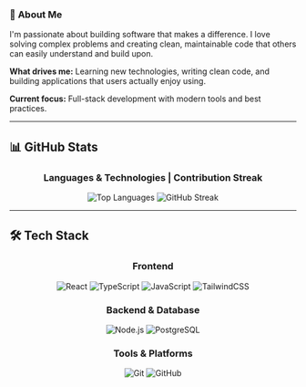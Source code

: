 

### 🚀 **About Me**
I'm passionate about building software that makes a difference. I love solving complex problems and creating clean, maintainable code that others can easily understand and build upon.

**What drives me:** Learning new technologies, writing clean code, and building applications that users actually enjoy using.

**Current focus:** Full-stack development with modern tools and best practices.

---

## 📊 **GitHub Stats**

<div align="center">
  
### **Languages & Technologies** | **Contribution Streak**
![Top Languages](https://github-readme-stats.vercel.app/api/top-langs/?username=jdiffy47&layout=compact&theme=radical&hide_border=true&bg_color=0D1117&title_color=6366F1&text_color=FFFFFF)
![GitHub Streak](https://streak-stats.demolab.com?user=jdiffy47&theme=radical&hide_border=true&background=0D1117&ring=6366F1&fire=6366F1&currStreakLabel=6366F1)

</div>

---

## 🛠️ **Tech Stack**

<div align="center">
  
### **Frontend**
![React](https://img.shields.io/badge/React-20232A?style=for-the-badge&logo=react&logoColor=61DAFB)
![TypeScript](https://img.shields.io/badge/TypeScript-007ACC?style=for-the-badge&logo=typescript&logoColor=white)
![JavaScript](https://img.shields.io/badge/JavaScript-F7DF1E?style=for-the-badge&logo=javascript&logoColor=black)
![TailwindCSS](https://img.shields.io/badge/Tailwind_CSS-38B2AC?style=for-the-badge&logo=tailwind-css&logoColor=white)

### **Backend & Database**
![Node.js](https://img.shields.io/badge/Node.js-43853D?style=for-the-badge&logo=node.js&logoColor=white)
![PostgreSQL](https://img.shields.io/badge/PostgreSQL-316192?style=for-the-badge&logo=postgresql&logoColor=white)

### **Tools & Platforms**
![Git](https://img.shields.io/badge/Git-F05032?style=for-the-badge&logo=git&logoColor=white)
![GitHub](https://img.shields.io/badge/GitHub-100000?style=for-the-badge&logo=github&logoColor=white)

</div>


